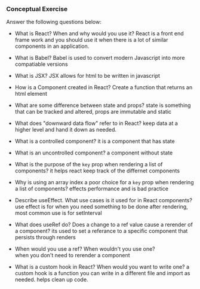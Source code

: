### Conceptual Exercise

Answer the following questions below:

- What is React? When and why would you use it?
    React is a front end frame work and you should use it when there is a lot of similar components in an application. 

- What is Babel?
    Babel is used to convert modern Javascript into more compatiable versions

- What is JSX?
    JSX allows for html to be written in javascript

- How is a Component created in React?
    Create a function that returns an html element

- What are some difference between state and props?
    state is something that can be tracked and altered, props are immutable and static

- What does "downward data flow" refer to in React?
    keep data at a higher level and hand it down as needed.

- What is a controlled component?
    it is a component that has state

- What is an uncontrolled component?
    a component without state

- What is the purpose of the `key` prop when rendering a list of components?
    it helps react keep track of the differnet components 

- Why is using an array index a poor choice for a `key` prop when rendering a list of components?
    effects performance and is bad practice 

- Describe useEffect.  What use cases is it used for in React components?
    use effect is for when you need something to be done after rendering, most common use is for setInterval

- What does useRef do?  Does a change to a ref value cause a rerender of a component?
    its used to set a referance to a specific component that persists through renders 

- When would you use a ref? When wouldn't you use one?  
    when you don't need to rerender a component

- What is a custom hook in React? When would you want to write one? 
    a custom hook is a function you can write in a different file and import as needed. helps clean up code.
